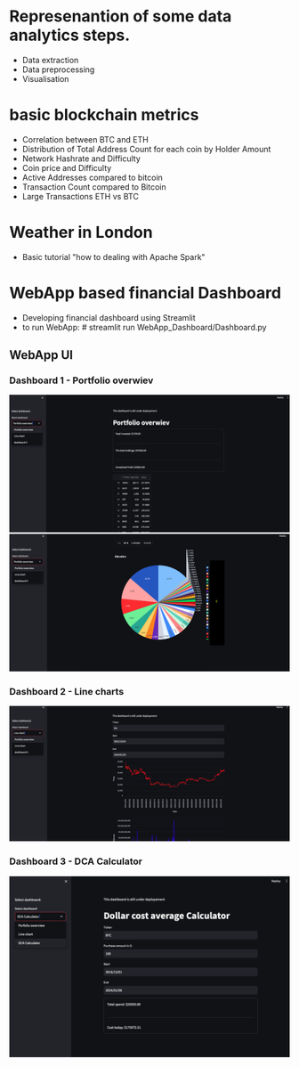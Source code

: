 # Represenantion of some data analytics steps.
- Data extraction 
- Data preprocessing 
- Visualisation 


# basic blockchain metrics 
- Correlation between BTC and ETH 
- Distribution of Total Address Count for each coin by Holder Amount
- Network Hashrate and Difficulty
- Coin price and Difficulty
- Active Addresses compared to bitcoin
- Transaction Count compared to Bitcoin 
- Large Transactions ETH vs BTC

# Weather in London 
- Basic tutorial "how to dealing with Apache Spark"

# WebApp based financial Dashboard
- Developing financial dashboard using Streamlit
- to run WebApp: # streamlit run WebApp_Dashboard/Dashboard.py
## WebApp UI
### Dashboard 1 - Portfolio overwiev
![Alt text](data/images/Dashboard1_1.png)
![Alt text](data/images/Dashboard1_2.png)
### Dashboard 2 - Line charts
![Alt text](data/images/Dashboard2.png)
### Dashboard 3 - DCA Calculator
![Alt text](data/images/Dashboard3.png)
